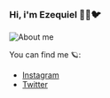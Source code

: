 ### Hi, i'm Ezequiel 🎴🎴🐦

![About me](https://user-images.githubusercontent.com/62077267/139132157-a75a47d0-d6eb-4bae-9345-f1bc6618a568.gif)

You can find me 🪐:
- [Instagram](https://www.instagram.com/ezeterann/)
- [Twitter](https://twitter.com/Viltrumitax)

